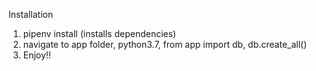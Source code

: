 Installation

1. pipenv install (installs dependencies)
2. navigate to app folder, python3.7, from app import db, db.create_all()
3. Enjoy!!
